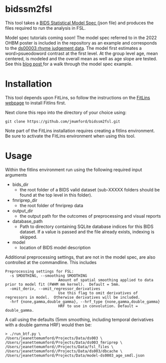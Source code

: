 bidssm2fsl
===
This tool takes a <a href=
'https://fitlins.readthedocs.io/en/latest/model.html'>BIDS Statistical Model Spec </a> (json file) and produces the files required to run the analysis in FSL.

Model spec tutorials coming soon!  The model spec referred to in the 2022 OHBM poster is included in the repository as an example and corresponds to the <a href='https://openneuro.org/datasets/ds000003/versions/00001'>ds00003 rhyme judgement data</a>.  The model first estimates a word>psueodoword contrast at the first level.  At the group level age, mean centered, is modeled and the overall mean as well as age slope are tested.  See this <a href='https://mumfordbrainstats.tumblr.com/post/685068677462228992/bidssm2fsl-connecting-bids-statistical-model'> blog post </a> for a walk through the model spec example.


Installation
======
This tool depends upon FitLins, so follow the instructions on the <a href='https://fitlins.readthedocs.io/en/latest/installation.html#manually-prepared-environment-python-3-6'> FitLins webpage</a> to install Fitlins first.  

Next clone this repo into the directory of your choice using:
```
git clone https://github.com/jmumford/bidssm2fsl.git
```
 Note part of the FitLins installation requires creating a fitlins environment.  Be sure to activate the FitLins environment when using this tool.

Usage
===
Within the fitlins environment run using the following required input arguments
* bids_dir
    *  the root folder of a BIDS valid dataset (sub-XXXXX folders should be found at the top level in this folder).
* fmriprep_dir
    * the root folder of fmriprep data
* output_dir
    * the output path for the outcomes of preprocessing and visual reports
* database_path
    * Path to directory containing SQLite database indices for this BIDS dataset. If a value is passed and the file already exists, indexing is skipped.
* model
    * location of BIDS model description

Additional preprocessing settings, that are not in the model spec, are also controlled at the commandline.  This includes
```
Preprocessing settings for FSL:
  -s SMOOTHING, --smoothing SMOOTHING
                        Amount of spatial smoothing applied to data prior to model fit (FWHM mm kernel).  Default = 5mm.
  -omit_deriv, --omit_regressor_derivatives
                        Use this flag to omit derivatives of regressors in model.  Otherwise derivatives will be included.
  -hrf {none,gamma,double_gamma}, --hrf_type {none,gamma,double_gamma}
                        HRF to use in convolution. Default = double_gamma.
```

A call using the defaults (5mm smoothing, including temporal derivatives with a double gamma HRF) would then be:

```
> ./run_btf.py \
/Users/jeanettemumford/Projects/Data/ds003 \
/Users/jeanettemumford/Projects/Data/ds003_fmriprep \
/Users/jeanettemumford//Projects/Data/fsl_files \
/Users/jeanettemumford//Projects/Data/ds003/dbcache \
/Users/jeanettemumford/Projects/Data/model-ds0003_age_smdl.json
```

